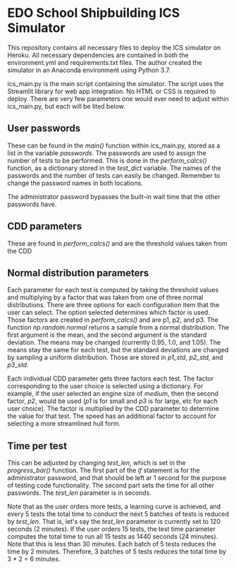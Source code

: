 # EDO School Shipbuilding ICS Simulator

This repository contains all necessary files to deploy the ICS simulator on Heroku. All necessary dependencies are contained in both the environment.yml and requirements.txt files. The author created the simulator in an Anaconda environment using Python 3.7. 

ics_main.py is the main script containing the simulator. The script uses the Streamlit library for web app integration. No HTML or CSS is required to deploy. There are very few parameters one would ever need to adjust within ics_main.py, but each will be lited below.

## User passwords
These can be found in the _main()_ function within ics_main.py, stored as a list in the variable _passwords._ The passwords are used to assign the number of tests to be performed. This is done in the _perform_calcs()_ function, as a dictionary stored in the _test_dict_ variable. The names of the passwords and the number of tests can easily be changed. Remember to change the password names in both locations.

The administrator password bypasses the built-in wait time that the other passwords have.

## CDD parameters
These are found in _perform_calcs()_ and are the threshold values taken from the CDD

## Normal distribution parameters
Each parameter for each test is computed by taking the threshold values and multiplying by a factor that was taken from one of three normal distributions. There are three options for each configuration item that the user can select. The option selected determines which factor is used. Those factors are created in _perform_calcs()_ and are p1, p2, and p3. The function _np.random.normal_ returns a sample from a normal distribution. The first argument is the mean, and the second argument is the standard deviation. The means may be changed (currently 0.95, 1.0, and 1.05). The means stay the same for each test, but the standard deviations are changed by sampling a uniform distribution. Those are stored in _p1_std_, _p2_std_, and _p3_std_.

Each individual CDD parameter gets three factors each test. The factor corresponding to the user choice is selected using a dictionary. For example, if the user selected an engine size of _medium_, then the second factor, _p2_, would be used (_p1_ is for small and _p3_ is for large, etc for each user choice). The factor is multiplied by the CDD parameter to determine the value for that test. The speed has an additional factor to account for selecting a more streamlined hull form.

## Time per test
This can be adjusted by changing _test_len_, which is set in the _progress_bar()_ function. The first part of the _if_ statement is for the administrator password, and that should be left ar 1 second for the purpose of testing code functionality. The second part sets the time for all other passwords. The _test_len_ parameter is in seconds. 

Note that as the user orders more tests, a learning curve is achieved, and every 5 tests the total time to conduct the next 5 batches of tests is reduced by _test_len_. That is, let's say the _test_len_ parameter is currently set to 120 seconds (2 minutes). If the user orders 15 tests, the test time parameter computes the total time to run all 15 tests as 1440 seconds (24 minutes). Note that this is less than 30 minutes. Each batch of 5 tests reduces the time by 2 minutes. Therefore, 3 batches of 5 tests reduces the total time by 3 * 2 = 6 minutes.